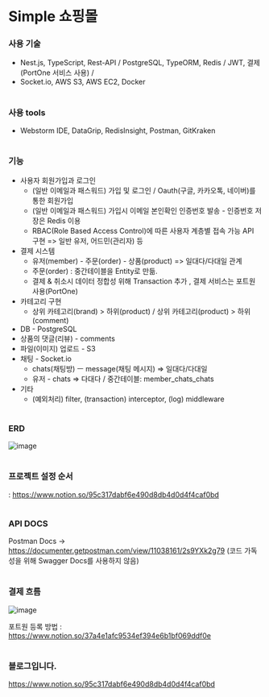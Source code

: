 
# Simple 쇼핑몰


### 사용 기술
* Nest.js, TypeScript, Rest-API / PostgreSQL, TypeORM, Redis / JWT, 결제(PortOne 서비스 사용) /
* Socket.io, AWS S3, AWS EC2, Docker

#

### 사용 tools
* Webstorm IDE, DataGrip, RedisInsight, Postman, GitKraken

#

### 기능
* 사용자 회원가입과 로그인 
  - (일반 이메일과 패스워드) 가입 및 로그인 / Oauth(구글, 카카오톡, 네이버)를 통한 회원가입 
  - (일반 이메일과 패스워드) 가입시 이메일 본인확인 인증번호 발송 - 인증번호 저장은 Redis 이용
  - RBAC(Role Based Access Control)에 따른 사용자 계층별 접속 가능 API 구현 => 일반 유저, 어드민(관리자) 등
* 결제 시스템
  - 유저(member) - 주문(order) - 상품(product) => 일대다/다대일 관계
  - 주문(order) : 중간테이블을 Entity로 만듦.
  - 결제 & 취소시 데이터 정합성 위해 Transaction 추가 , 결제 서비스는 포트원 사용(PortOne)
* 카테고리 구현
  - 상위 카테고리(brand) > 하위(product) / 상위 카테고리(product) > 하위(comment)
* DB - PostgreSQL
* 상품의 댓글(리뷰) - comments
* 파일(이미지) 업로드 - S3 
* 채팅 - Socket.io
  - chats(채팅방) ㅡ message(채팅 메시지) => 일대다/다대일
  - 유저 - chats => 다대다 / 중간테이블: member_chats_chats
* 기타
  - (예외처리) filter, (transaction) interceptor, (log) middleware
  
#

### ERD 
![image](https://github.com/yubincho/shoppingmall-main/assets/58660769/81a9b522-6f0f-4944-853b-27beb299909b)


#

### 프로젝트 설정 순서
: https://www.notion.so/95c317dabf6e490d8db4d0d4f4caf0bd


#

### API DOCS
Postman Docs
-> https://documenter.getpostman.com/view/11038161/2s9YXk2g79
(코드 가독성을 위해 Swagger Docs를 사용하지 않음)

# 


### 결제 흐름 
![image](https://github.com/yubincho/shoppingmall-main/assets/58660769/9cb6e524-5c1e-4257-a341-0e704c34d81b)


포트원 등록 방법
: https://www.notion.so/37a4e1afc9534ef394e6b1bf069ddf0e

#


### 블로그입니다. 
https://www.notion.so/95c317dabf6e490d8db4d0d4f4caf0bd
